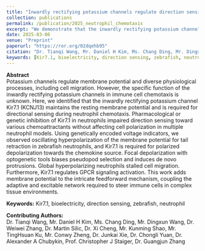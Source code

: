 ```yaml
---
title: "Inwardly rectifying potassium channels regulate direction sensing during neutrophil chemotaxis"
collection: publications
permalink: /publication/2025_neutrophil_chemotaxis
excerpt: "We demonstrate that the inwardly rectifying potassium channel Kir7.1 is essential for directional sensing during neutrophil chemotaxis, influencing membrane potential dynamics and GPCR signaling."
date: 2025-03-06
venue: "Preprint"
paperurl: "https://ror.org/02dqehb95"
citation: "Dr. Tianqi Wang, Mr. Daniel H Kim, Ms. Chang Ding, Mr. Dingxun Wang, Dr. Weiwei Zhang, Dr. Martin Silic, Dr. Xi Cheng, Mr. Kunming Shao, Mr. TingHsuan Ku, Mr. Conwy Zheng, Dr. Junkai Xie, Dr. Chongli Yuan, Dr. Alexander A Chubykin, Prof. Christopher J Staiger, Dr. Guangjun Zhang. Inwardly rectifying potassium channels regulate direction sensing during neutrophil chemotaxis. Preprint 2025."
keywords: [Kir7.1, bioelectricity, direction sensing, zebrafish, neutrophil]
---
```


**Abstract**  
Potassium channels regulate membrane potential and diverse physiological processes, including cell migration. However, the specific function of the inwardly rectifying potassium channels in immune cell chemotaxis is unknown. Here, we identified that the inwardly rectifying potassium channel Kir7.1 (KCNJ13) maintains the resting membrane potential and is required for directional sensing during neutrophil chemotaxis. Pharmacological or genetic inhibition of Kir7.1 in neutrophils impaired direction sensing toward various chemoattractants without affecting cell polarization in multiple neutrophil models. Using genetically encoded voltage indicators, we observed oscillating hyperpolarization of the membrane potential for tail retraction in zebrafish neutrophils, and Kir7.1 is required for polarized depolarization towards the chemokine source. Focal depolarization with optogenetic tools biases pseudopod selection and induces de novo protrusions. Global hyperpolarizing neutrophils stalled cell migration. Furthermore, Kir7.1 regulates GPCR signaling activation. This work adds membrane potential to the intricate feedforward mechanism, coupling the adaptive and excitable network required to steer immune cells in complex tissue environments.

**Keywords:** Kir7.1, bioelectricity, direction sensing, zebrafish, neutrophil

**Contributing Authors:**  
Dr. Tianqi Wang, Mr. Daniel H Kim, Ms. Chang Ding, Mr. Dingxun Wang, Dr. Weiwei Zhang, Dr. Martin Silic, Dr. Xi Cheng, Mr. Kunming Shao, Mr. TingHsuan Ku, Mr. Conwy Zheng, Dr. Junkai Xie, Dr. Chongli Yuan, Dr. Alexander A Chubykin, Prof. Christopher J Staiger, Dr. Guangjun Zhang
